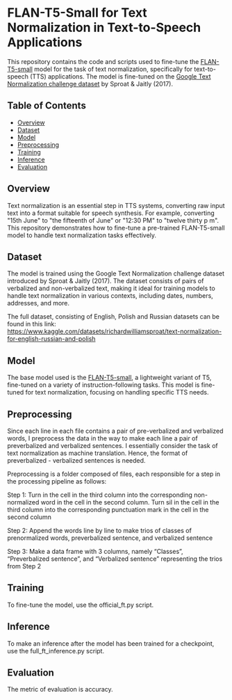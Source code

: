 # FLAN-T5-Small for Text Normalization in Text-to-Speech Applications

This repository contains the code and scripts used to fine-tune the [FLAN-T5-small](https://huggingface.co/google/flan-t5-small) model for the task of text normalization, specifically for text-to-speech (TTS) applications. The model is fine-tuned on the [Google Text Normalization challenge dataset](https://www.aclweb.org/anthology/P17-2032/) by Sproat & Jaitly (2017).

## Table of Contents
- [Overview](#overview)
- [Dataset](#dataset)
- [Model](#model)
- [Preprocessing](#preprocessing)
- [Training](#training)
- [Inference](#inference)
- [Evaluation](#evaluation)


## Overview
Text normalization is an essential step in TTS systems, converting raw input text into a format suitable for speech synthesis. For example, converting "15th June" to "the fifteenth of June" or "12:30 PM" to "twelve thirty p m". This repository demonstrates how to fine-tune a pre-trained FLAN-T5-small model to handle text normalization tasks effectively.

## Dataset
The model is trained using the Google Text Normalization challenge dataset introduced by Sproat & Jaitly (2017). The dataset consists of pairs of verbalized and non-verbalized text, making it ideal for training models to handle text normalization in various contexts, including dates, numbers, addresses, and more.

The full dataset, consisting of English, Polish and Russian datasets can be found in this link: https://www.kaggle.com/datasets/richardwilliamsproat/text-normalization-for-english-russian-and-polish

## Model
The base model used is the [FLAN-T5-small](https://huggingface.co/google/flan-t5-small), a lightweight variant of T5, fine-tuned on a variety of instruction-following tasks. This model is fine-tuned for text normalization, focusing on handling specific TTS needs.

## Preprocessing
Since each line in each file contains a pair of pre-verbalized and verbalized words, I preprocess the data in the way to make each line a pair of preverbalized and verbalized sentences. I essentially consider the task of text normalization as machine translation. Hence, the format of preverbalized - verbalized sentences is needed. 

Preprocessing is a folder composed of files, each responsible for a step in the processing pipeline as follows:

Step 1: Turn <self> in the cell in the third column into the corresponding non-normalized word in the cell in the second column. Turn sil in the cell in the third column into the corresponding punctuation mark in the cell in the second column

Step 2: Append the words line by line to make trios of classes of prenormalized words, preverbalized sentence, and verbalized sentence

Step 3: Make a data frame with 3 columns, namely “Classes”, “Preverbalized sentence”, and “Verbalized sentence” representing the trios from Step 2


## Training
To fine-tune the model, use the official_ft.py script.

## Inference
To make an inference after the model has been trained for a checkpoint, use the full_ft_inference.py script.

## Evaluation
The metric of evaluation is accuracy. 

